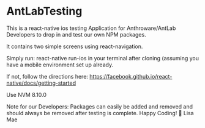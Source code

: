 # AntLabTesting
This is a react-native ios testing Application for Anthroware/AntLab Developers to drop in and test our own NPM packages.

It contains two simple screens using react-navigation.

Simply run: react-native run-ios
in your terminal after cloning (assuming you have a mobile environment set up already.

If not, follow the directions here: https://facebook.github.io/react-native/docs/getting-started

Use NVM 8.10.0


Note for our Developers: Packages can easily be added and removed and should always be removed after testing is complete.
Happy Coding! 💛 Lisa Mae
